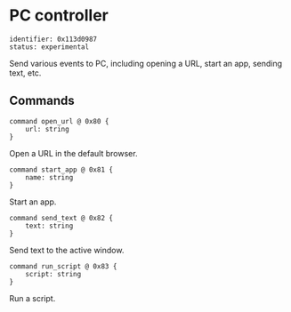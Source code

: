 # PC controller

    identifier: 0x113d0987
    status: experimental

Send various events to PC, including opening a URL, start an app, sending text, etc.

## Commands

    command open_url @ 0x80 {
        url: string
    }

Open a URL in the default browser.

    command start_app @ 0x81 {
        name: string
    }

Start an app.

    command send_text @ 0x82 {
        text: string
    }

Send text to the active window.

    command run_script @ 0x83 {
        script: string
    }

Run a script.
